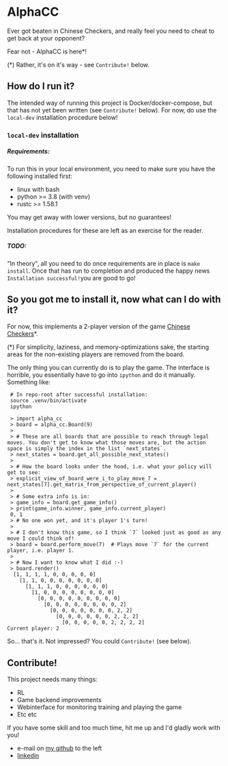 # AlphaCC

Ever got beaten in Chinese Checkers, and really feel you need to cheat to get back at your opponent?

Fear not - AlphaCC is here*!

(*) Rather, it's on it's way - see `Contribute!` below.

## How do I run it?

The intended way of running this project is Docker/docker-compose, but that has not yet been written (see `Contribute!` below). For now, do use the `local-dev` installation procedure below!

### `local-dev` installation

##### Requirements:
To run this in your local environment, you need to make sure you have the following installed first:
- linux with bash
- python >= 3.8 (with venv)
- rustc >= 1.58.1

You may get away with lower versions, but no guarantees!

Installation procedures for these are left as an exercise for the reader.

##### TODO:
"In theory", all you need to do once requirements are in place is `make install`. Once that has run to completion and produced the happy news `Installation successful!`you are good to go!

## So you got me to install it, now what can I do with it?

For now, this implements a 2-player version of the game [Chinese Checkers](https://en.wikipedia.org/wiki/Chinese_checkers)*.

(*) For simplicity, laziness, and memory-optimizations sake, the starting areas for the non-existing players are removed from the board.

The only thing you can currently do is to play the game. The interface is horrible, you essentially have to go into `ipython` and do it manually. Something like:
```
 # In repo-root after successful installation:
 source .venv/bin/activate
 ipython

 > import alpha_cc
 > board = alpha_cc.Board(9)
 >
 > # These are all boards that are possible to reach through legal moves. You don't get to know what those moves are, but the action space is simply the index in the list `next_states`.
 > next_states = board.get_all_possible_next_states()
 >
 > # How the board looks under the hood, i.e. what your policy will get to see:
 > explicit_view_of_board_were_i_to_play_move_7 = next_states[7].get_matrix_from_perspective_of_current_player()
 >
 > # Some extra info is in:
 > game_info = board.get_game_info()
 > print(game_info.winner, game_info.current_player)
 0, 1
 > # No one won yet, and it's player 1's turn!
 >
 > # I don't know this game, so I think `7` looked just as good as any move I could think of!
 > board = board.perform_move(7)  # Plays move `7` for the current player, i.e. player 1.
 >
 > # Now I want to know what I did :-)
 > board.render()
  [1, 1, 1, 1, 0, 0, 0, 0, 0]
    [1, 1, 0, 0, 0, 0, 0, 0, 0]
      [1, 1, 1, 0, 0, 0, 0, 0, 0]
        [1, 0, 0, 0, 0, 0, 0, 0, 0]
          [0, 0, 0, 0, 0, 0, 0, 0, 0]
            [0, 0, 0, 0, 0, 0, 0, 0, 2]
              [0, 0, 0, 0, 0, 0, 0, 2, 2]
                [0, 0, 0, 0, 0, 0, 2, 2, 2]
                  [0, 0, 0, 0, 0, 2, 2, 2, 2]
Current player: 2
```
So... that's it. Not impressed? You could  `Contribute!` (see below).

## Contribute!
This project needs many things:
- RL
- Game backend improvements
- Webinterface for monitoring training and playing the game
- Etc etc

If you have some skill and too much time, hit me up and I'd gladly work with you!
- e-mail on [my github](https://www.github.com/mightypirate1/) to the left
- [linkedin](https://www.linkedin.com/in/martin-frisk-9674981ab/)
